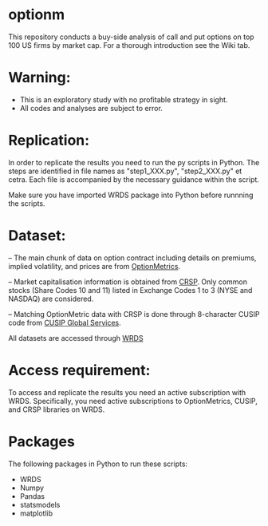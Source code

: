 # optionm
This repository conducts a buy-side analysis of call and put options on top 100 US firms by market cap. For a thorough introduction see the Wiki tab.

# Warning:
* This is an exploratory study with no profitable strategy in sight.
* All codes and analyses are subject to error.


# Replication:

In order to replicate the results you need to run the py scripts in Python. The steps are identified in file names as "step1_XXX.py", "step2_XXX.py" et cetra. Each file is accompanied by the necessary guidance within the script. 

Make sure you have imported WRDS package into Python before runnning the scripts. 

# Dataset:

– The main chunk of data on option contract including details on premiums, implied volatility, and prices are from [OptionMetrics](https://optionmetrics.com/). 

– Market capitalisation information is obtained from [CRSP](https://www.crsp.org/). Only common stocks (Share Codes 10 and 11) listed in Exchange Codes 1 to 3 (NYSE and NASDAQ) are considered.

– Matching OptionMetric data with CRSP is done through 8-character CUSIP code from [CUSIP Global Services](https://www.cusip.com). 

All datasets are accessed through [WRDS](https://wrds-web.wharton.upenn.edu/wrds/)


# Access requirement:

To access and replicate the results you need an active subscription with WRDS. 
Specifically, you need active subscriptions to OptionMetrics, CUSIP, and CRSP libraries on WRDS.

# Packages 
The following packages in Python to run these scripts:
- WRDS
- Numpy
- Pandas
- statsmodels
- matplotlib
